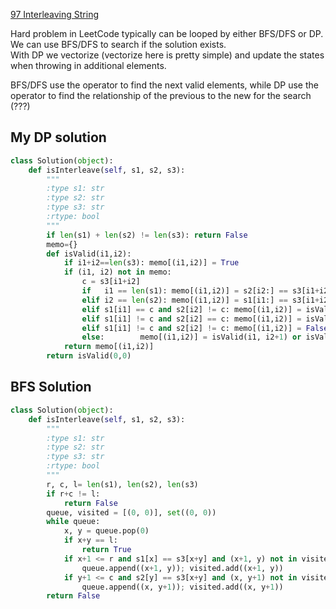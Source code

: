 [97 Interleaving String](https://leetcode.com/problems/interleaving-string/)

Hard problem in LeetCode typically can be looped by either BFS/DFS or DP.   
We can use BFS/DFS to search if the solution exists.   
With DP we vectorize (vectorize here is pretty simple) and update the states when throwing in additional elements.   

BFS/DFS use the operator to find the next valid elements, while DP use the operator to find the relationship of the previous to the new for the search (???)

## My DP solution

```python
class Solution(object):
    def isInterleave(self, s1, s2, s3):
        """
        :type s1: str
        :type s2: str
        :type s3: str
        :rtype: bool
        """
        if len(s1) + len(s2) != len(s3): return False        
        memo={}
        def isValid(i1,i2):
            if i1+i2==len(s3): memo[(i1,i2)] = True
            if (i1, i2) not in memo:
                c = s3[i1+i2]
                if   i1 == len(s1): memo[(i1,i2)] = s2[i2:] == s3[i1+i2:]
                elif i2 == len(s2): memo[(i1,i2)] = s1[i1:] == s3[i1+i2:]
                elif s1[i1] == c and s2[i2] != c: memo[(i1,i2)] = isValid(i1+1, i2)
                elif s1[i1] != c and s2[i2] == c: memo[(i1,i2)] = isValid(i1, i2+1)
                elif s1[i1] != c and s2[i2] != c: memo[(i1,i2)] = False
                else:        memo[(i1,i2)] = isValid(i1, i2+1) or isValid(i1+1, i2)
            return memo[(i1,i2)]
        return isValid(0,0)
```

## BFS Solution

```python
class Solution(object):
    def isInterleave(self, s1, s2, s3):
        """
        :type s1: str
        :type s2: str
        :type s3: str
        :rtype: bool
        """
        r, c, l= len(s1), len(s2), len(s3)
        if r+c != l:
            return False
        queue, visited = [(0, 0)], set((0, 0))
        while queue:
            x, y = queue.pop(0)
            if x+y == l:
                return True
            if x+1 <= r and s1[x] == s3[x+y] and (x+1, y) not in visited:
                queue.append((x+1, y)); visited.add((x+1, y))
            if y+1 <= c and s2[y] == s3[x+y] and (x, y+1) not in visited:
                queue.append((x, y+1)); visited.add((x, y+1))
        return False

```
